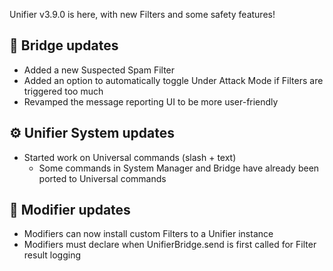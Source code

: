 Unifier v3.9.0 is here, with new Filters and some safety features!

## 🚀 Bridge updates
- Added a new Suspected Spam Filter
- Added an option to automatically toggle Under Attack Mode if Filters are triggered too much
- Revamped the message reporting UI to be more user-friendly

## ⚙️ Unifier System updates
- Started work on Universal commands (slash + text)
  - Some commands in System Manager and Bridge have already been ported to Universal commands

## 🧩 Modifier updates
- Modifiers can now install custom Filters to a Unifier instance
- Modifiers must declare when UnifierBridge.send is first called for Filter result logging